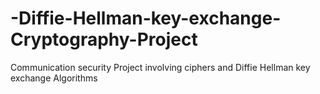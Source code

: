 # -Diffie-Hellman-key-exchange-Cryptography-Project
Communication security Project involving ciphers and  Diffie Hellman key exchange Algorithms
